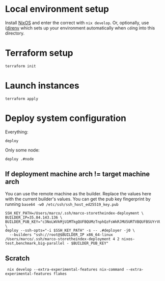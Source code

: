 # Local environment setup
Install [NixOS](https://nixos.org/) and enter the correct with `nix develop`.
Or, optionally, use ([direnv](https://direnv.net/) which sets up your
environment automatically when `cd`ing into this directory.
# Terraform setup
```
terraform init
```
# Launch instances

```
terraform apply
```

# Deploy system configuration

Everything:
```
deploy
```

Only some node:
```
deploy .#node
```


## If deployment machine arch != target machine arch
You can use the remote machine as the builder. Replace the values here with the
current builder's values. You can get the pub key fingerprint by running `base64 -w0 /etc/ssh/ssh_host_ed25519_key.pub`
```
SSH_KEY_PATH=/Users/marco/.ssh/marco-storetheindex-deployment \
BUILDER_IP=35.84.143.136 \
BUILDER_PUB_KEY="c3NoLWVkMjU1MTkgQUFBQUMzTnphQzFsWkRJMU5URTVBQUFBSUYrVUw4YUtmd3IvN0tpU0hWSkxyVFpxSVF5UUFEOENweWpHYXpHazEwTHggcm9vdEBpcC0xNzItMzEtNTktMjMudXMtd2VzdC0yLmNvbXB1dGUuaW50ZXJuYWw0K"; \
deploy --ssh-opts="-i $SSH_KEY_PATH" -s -- .#deployer -j0 \
  --builders "ssh://root@$BUILDER_IP x86_64-linux /Users/marco/.ssh/marco-storetheindex-deployment 4 2 nixos-test,benchmark,big-parallel - $BUILDER_PUB_KEY"
```

## Scratch

```
 nix develop --extra-experimental-features nix-command --extra-experimental-features flakes
```